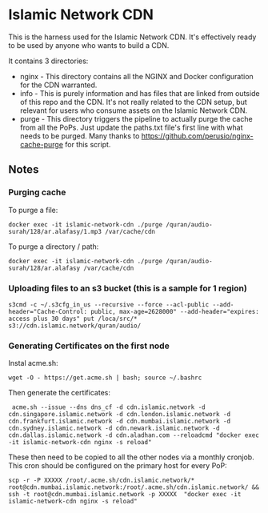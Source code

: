 # Islamic Network CDN

This is the harness used for the Islamic Network CDN. It's effectively ready to be used by anyone who wants to build a CDN.

It contains 3 directories:

* nginx - This directory contains all the NGINX and Docker configuration for the CDN
warranted.
* info - This is purely information and has files that are linked from outside of this repo and the CDN. It's not really related to the CDN setup, 
but relevant for users who consume assets on the Islamic Network CDN.
* purge - This directory triggers the pipeline to actually purge the cache from all the PoPs. Just update the paths.txt file's first line with what needs to be purged.
Many thanks to https://github.com/perusio/nginx-cache-purge for this script.

## Notes

### Purging cache

To purge a file:

```
docker exec -it islamic-network-cdn ./purge /quran/audio-surah/128/ar.alafasy/1.mp3 /var/cache/cdn
```

To purge a directory / path:

```
docker exec -it islamic-network-cdn ./purge /quran/audio-surah/128/ar.alafasy /var/cache/cdn
```



### Uploading files to an s3 bucket  (this is a sample for 1 region)
```
s3cmd -c ~/.s3cfg_in_us --recursive --force --acl-public --add-header="Cache-Control: public, max-age=2628000" --add-header="expires: access plus 30 days" put /loca/src/* s3://cdn.islamic.network/quran/audio/
```

### Generating Certificates on the first node

Instal acme.sh:

```
wget -O - https://get.acme.sh | bash; source ~/.bashrc
```

Then generate the certificates:

```
 acme.sh --issue --dns dns_cf -d cdn.islamic.network -d cdn.singapore.islamic.network -d cdn.london.islamic.network -d cdn.frankfurt.islamic.network -d cdn.mumbai.islamic.network -d cdn.sydney.islamic.network -d cdn.newark.islamic.network -d cdn.dallas.islamic.network -d cdn.aladhan.com --reloadcmd "docker exec -it islamic-network-cdn nginx -s reload"
```

These then need to be copied to all the other nodes via a monthly cronjob. This cron should be configured on the primary host for every PoP:

```
scp -r -P XXXXX /root/.acme.sh/cdn.islamic.network/* root@cdn.mumbai.islamic.network:/root/.acme.sh/cdn.islamic.network/ && ssh -t root@cdn.mumbai.islamic.network -p XXXXX  "docker exec -it islamic-network-cdn nginx -s reload"
```
